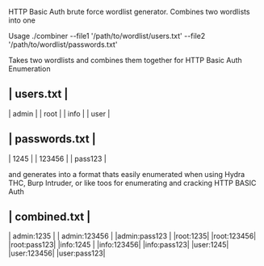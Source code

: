 HTTP Basic Auth brute force wordlist generator. Combines two wordlists into one

Usage
 ./combiner --file1 '/path/to/wordlist/users.txt' --file2 '/path/to/wordlist/passwords.txt'

Takes two wordlists and combines them together for HTTP Basic Auth Enumeration

| users.txt |
-------------
| admin |
| root  |
| info  |
| user  |

| passwords.txt |
-----------------
| 1245 |
| 123456 |
| pass123 |

and generates into a format thats easily enumerated when using Hydra THC, Burp Intruder, or like toos for enumerating and cracking HTTP BASIC Auth

| combined.txt |
----------------
| admin:1235 |
| admin:123456 |
|admin:pass123 |
|root:1235|
|root:123456|
|root:pass123|
|info:1245 |
|info:123456|
|info:pass123|
|user:1245|
|user:123456|
|user:pass123|

